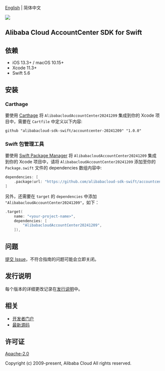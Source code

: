 [English](README.md) | 简体中文

![](https://aliyunsdk-pages.alicdn.com/icons/AlibabaCloud.svg)

## Alibaba Cloud AccountCenter SDK for Swift

## 依赖

- iOS 13.3+ / macOS 10.15+
- Xcode 11.3+
- Swift 5.6

## 安装

### Carthage

要使用 [Carthage](https://github.com/Carthage/Carthage) 将 `AlibabacloudAccountCenter20241209` 集成到你的 Xcode 项目中，需要在 `Cartfile` 中定义以下内容:

```ogdl
github "alibabacloud-sdk-swift/accountcenter-20241209" "1.0.0"
```

### Swift 包管理工具

要使用 [Swift Package Manager](https://swift.org/package-manager/) 将 `AlibabacloudAccountCenter20241209` 集成到你的 Xcode 项目中，请将 `AlibabacloudAccountCenter20241209` 添加至你的 `Package.swift` 文件的 dependencies 数组内容中:

```swift
dependencies: [
    .package(url: "https://github.com/alibabacloud-sdk-swift/accountcenter-20241209.git", from: "1.0.0")
]
```

另外，还需要在 `target` 的 `dependencies` 中添加 `"AlibabacloudAccountCenter20241209"`，如下：

```swift
.target(
    name: "<your-project-name>",
    dependencies: [
        "AlibabacloudAccountCenter20241209",
    ]),
```

## 问题

[提交 Issue](https://github.com/alibabacloud-sdk-swift/accountcenter-20241209/issues/new)，不符合指南的问题可能会立即关闭。

## 发行说明

每个版本的详细更改记录在[发行说明](./ChangeLog.txt)中。

## 相关

* [开发者门户](https://next.api.aliyun.com/home)
* [最新源码](https://github.com/alibabacloud-sdk-swift/accountcenter-20241209)

## 许可证

[Apache-2.0](http://www.apache.org/licenses/LICENSE-2.0)

Copyright (c) 2009-present, Alibaba Cloud All rights reserved.

